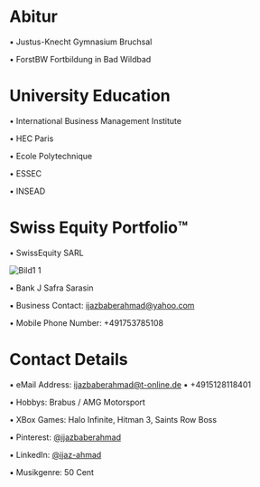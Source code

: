# Abitur

▪︎ Justus-Knecht Gymnasium Bruchsal

• ForstBW Fortbildung in Bad Wildbad

# University Education

• International Business Management Institute

• HEC Paris

• Ecole Polytechnique 

• ESSEC 

• INSEAD

# Swiss Equity Portfolio™️

• SwissEquity SARL

![Bild1 1](https://user-images.githubusercontent.com/95079463/173062915-61d28cb7-3aa7-4236-8c58-55eb180333d0.png)


• Bank J Safra Sarasin

▪︎ Business Contact: ijazbaberahmad@yahoo.com 


• Mobile Phone Number: +491753785108

# Contact Details 

▪︎ eMail Address: ijazbaberahmad@t-online.de ▪︎ +4915128118401 

• Hobbys: Brabus / AMG Motorsport

• XBox Games: Halo Infinite, Hitman 3, Saints Row Boss

▪︎ Pinterest: [@ijazbaberahmad](https://www.pinterest.de/ijazbaberahmad/)

▪︎ LinkedIn: [@ijaz-ahmad](https://www.linkedin.com/in/ijaz-ahmad-69677b13a/)

▪︎ Musikgenre: 50 Cent 



